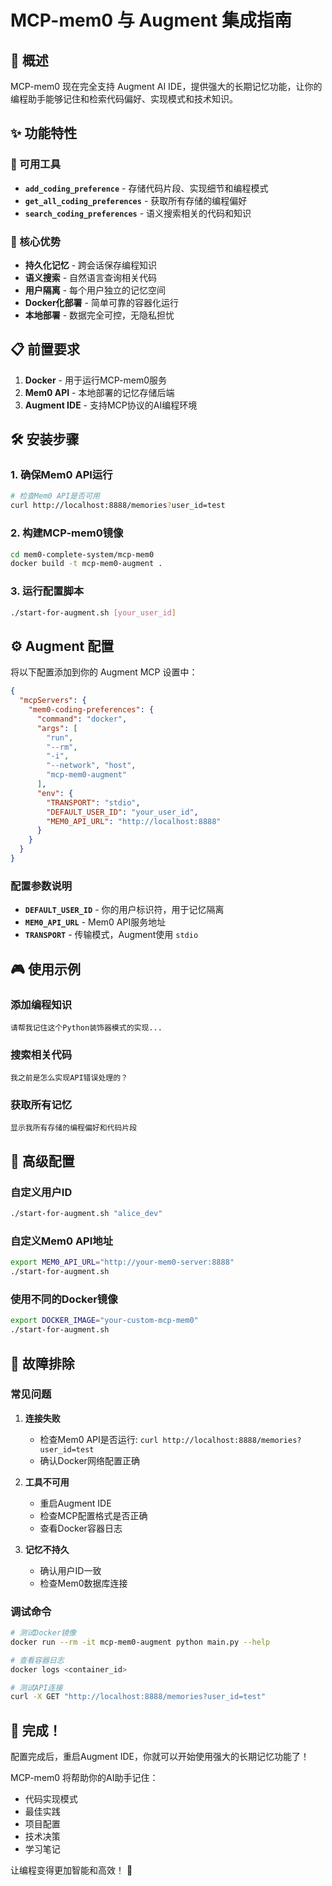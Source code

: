# MCP-mem0 与 Augment 集成指南

## 🎯 概述

MCP-mem0 现在完全支持 Augment AI IDE，提供强大的长期记忆功能，让你的编程助手能够记住和检索代码偏好、实现模式和技术知识。

## ✨ 功能特性

### 🔧 可用工具
- **`add_coding_preference`** - 存储代码片段、实现细节和编程模式
- **`get_all_coding_preferences`** - 获取所有存储的编程偏好
- **`search_coding_preferences`** - 语义搜索相关的代码和知识

### 🚀 核心优势
- **持久化记忆** - 跨会话保存编程知识
- **语义搜索** - 自然语言查询相关代码
- **用户隔离** - 每个用户独立的记忆空间
- **Docker化部署** - 简单可靠的容器化运行
- **本地部署** - 数据完全可控，无隐私担忧

## 📋 前置要求

1. **Docker** - 用于运行MCP-mem0服务
2. **Mem0 API** - 本地部署的记忆存储后端
3. **Augment IDE** - 支持MCP协议的AI编程环境

## 🛠️ 安装步骤

### 1. 确保Mem0 API运行
```bash
# 检查Mem0 API是否可用
curl http://localhost:8888/memories?user_id=test
```

### 2. 构建MCP-mem0镜像
```bash
cd mem0-complete-system/mcp-mem0
docker build -t mcp-mem0-augment .
```

### 3. 运行配置脚本
```bash
./start-for-augment.sh [your_user_id]
```

## ⚙️ Augment 配置

将以下配置添加到你的 Augment MCP 设置中：

```json
{
  "mcpServers": {
    "mem0-coding-preferences": {
      "command": "docker",
      "args": [
        "run", 
        "--rm", 
        "-i", 
        "--network", "host",
        "mcp-mem0-augment"
      ],
      "env": {
        "TRANSPORT": "stdio",
        "DEFAULT_USER_ID": "your_user_id",
        "MEM0_API_URL": "http://localhost:8888"
      }
    }
  }
}
```

### 配置参数说明
- **`DEFAULT_USER_ID`** - 你的用户标识符，用于记忆隔离
- **`MEM0_API_URL`** - Mem0 API服务地址
- **`TRANSPORT`** - 传输模式，Augment使用 `stdio`

## 🎮 使用示例

### 添加编程知识
```
请帮我记住这个Python装饰器模式的实现...
```

### 搜索相关代码
```
我之前是怎么实现API错误处理的？
```

### 获取所有记忆
```
显示我所有存储的编程偏好和代码片段
```

## 🔧 高级配置

### 自定义用户ID
```bash
./start-for-augment.sh "alice_dev"
```

### 自定义Mem0 API地址
```bash
export MEM0_API_URL="http://your-mem0-server:8888"
./start-for-augment.sh
```

### 使用不同的Docker镜像
```bash
export DOCKER_IMAGE="your-custom-mcp-mem0"
./start-for-augment.sh
```

## 🐛 故障排除

### 常见问题

1. **连接失败**
   - 检查Mem0 API是否运行: `curl http://localhost:8888/memories?user_id=test`
   - 确认Docker网络配置正确

2. **工具不可用**
   - 重启Augment IDE
   - 检查MCP配置格式是否正确
   - 查看Docker容器日志

3. **记忆不持久**
   - 确认用户ID一致
   - 检查Mem0数据库连接

### 调试命令
```bash
# 测试Docker镜像
docker run --rm -it mcp-mem0-augment python main.py --help

# 查看容器日志
docker logs <container_id>

# 测试API连接
curl -X GET "http://localhost:8888/memories?user_id=test"
```

## 🎉 完成！

配置完成后，重启Augment IDE，你就可以开始使用强大的长期记忆功能了！

MCP-mem0 将帮助你的AI助手记住：
- 代码实现模式
- 最佳实践
- 项目配置
- 技术决策
- 学习笔记

让编程变得更加智能和高效！ 🚀
